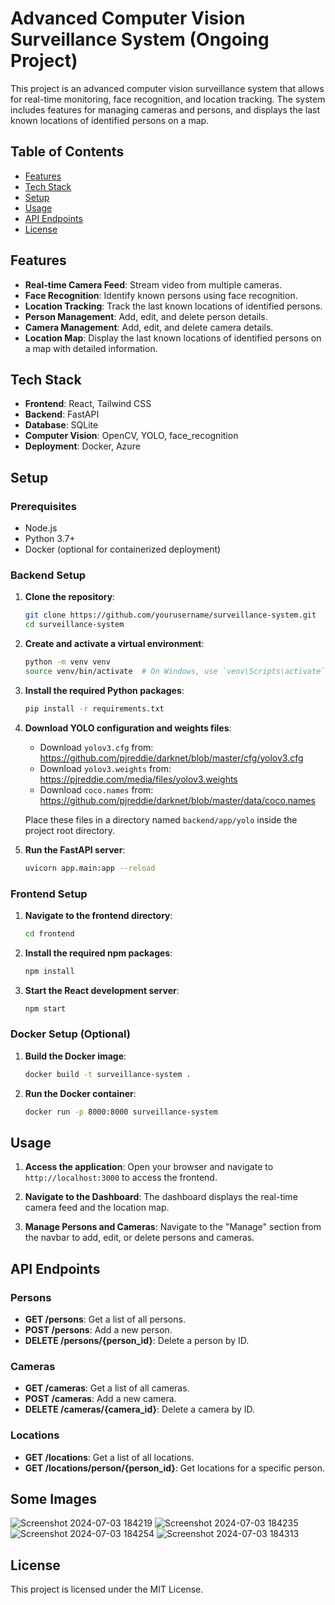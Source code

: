 # Advanced Computer Vision Surveillance System (Ongoing Project)

This project is an advanced computer vision surveillance system that allows for real-time monitoring, face recognition, and location tracking. The system includes features for managing cameras and persons, and displays the last known locations of identified persons on a map.

## Table of Contents

- [Features](#features)
- [Tech Stack](#tech-stack)
- [Setup](#setup)
- [Usage](#usage)
- [API Endpoints](#api-endpoints)
- [License](#license)

## Features

- **Real-time Camera Feed**: Stream video from multiple cameras.
- **Face Recognition**: Identify known persons using face recognition.
- **Location Tracking**: Track the last known locations of identified persons.
- **Person Management**: Add, edit, and delete person details.
- **Camera Management**: Add, edit, and delete camera details.
- **Location Map**: Display the last known locations of identified persons on a map with detailed information.

## Tech Stack

- **Frontend**: React, Tailwind CSS
- **Backend**: FastAPI
- **Database**: SQLite
- **Computer Vision**: OpenCV, YOLO, face_recognition
- **Deployment**: Docker, Azure

## Setup

### Prerequisites

- Node.js
- Python 3.7+
- Docker (optional for containerized deployment)

### Backend Setup

1. **Clone the repository**:
    ```bash
    git clone https://github.com/yourusername/surveillance-system.git
    cd surveillance-system
    ```

2. **Create and activate a virtual environment**:
    ```bash
    python -m venv venv
    source venv/bin/activate  # On Windows, use `venv\Scripts\activate`
    ```

3. **Install the required Python packages**:
    ```bash
    pip install -r requirements.txt
    ```

4. **Download YOLO configuration and weights files**:
    - Download `yolov3.cfg` from: https://github.com/pjreddie/darknet/blob/master/cfg/yolov3.cfg
    - Download `yolov3.weights` from: https://pjreddie.com/media/files/yolov3.weights
    - Download `coco.names` from: https://github.com/pjreddie/darknet/blob/master/data/coco.names

    Place these files in a directory named `backend/app/yolo` inside the project root directory.

5. **Run the FastAPI server**:
    ```bash
    uvicorn app.main:app --reload
    ```

### Frontend Setup

1. **Navigate to the frontend directory**:
    ```bash
    cd frontend
    ```

2. **Install the required npm packages**:
    ```bash
    npm install
    ```

3. **Start the React development server**:
    ```bash
    npm start
    ```

### Docker Setup (Optional)

1. **Build the Docker image**:
    ```bash
    docker build -t surveillance-system .
    ```

2. **Run the Docker container**:
    ```bash
    docker run -p 8000:8000 surveillance-system
    ```

## Usage

1. **Access the application**:
   Open your browser and navigate to `http://localhost:3000` to access the frontend.

2. **Navigate to the Dashboard**:
   The dashboard displays the real-time camera feed and the location map.

3. **Manage Persons and Cameras**:
   Navigate to the "Manage" section from the navbar to add, edit, or delete persons and cameras.

## API Endpoints

### Persons

- **GET /persons**: Get a list of all persons.
- **POST /persons**: Add a new person.
- **DELETE /persons/{person_id}**: Delete a person by ID.

### Cameras

- **GET /cameras**: Get a list of all cameras.
- **POST /cameras**: Add a new camera.
- **DELETE /cameras/{camera_id}**: Delete a camera by ID.

### Locations

- **GET /locations**: Get a list of all locations.
- **GET /locations/person/{person_id}**: Get locations for a specific person.

## Some Images

![Screenshot 2024-07-03 184219](https://github.com/user-attachments/assets/bb645763-9b17-4b6b-8273-2e3bcb07dde8)
![Screenshot 2024-07-03 184235](https://github.com/user-attachments/assets/9965d5e1-eff5-46ee-a053-69542ee8cc59)
![Screenshot 2024-07-03 184254](https://github.com/user-attachments/assets/2b252c05-7c8e-4a8f-981a-38f2b0eac3cc)
![Screenshot 2024-07-03 184313](https://github.com/user-attachments/assets/fbe0c169-febb-4753-946d-7fd074fbf894)

## License

This project is licensed under the MIT License.
